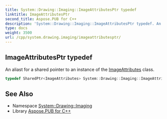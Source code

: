 ```yaml
---
title: System::Drawing::Imaging::ImageAttributesPtr typedef
linktitle: ImageAttributesPtr
second_title: Aspose.PUB for C++
description: 'System::Drawing::Imaging::ImageAttributesPtr typedef. An aliast for a shared pointer to an instance of the ImageAttributes class in C++.'
type: docs
weight: 3500
url: /cpp/system.drawing.imaging/imageattributesptr/
---
```

## ImageAttributesPtr typedef


An aliast for a shared pointer to an instance of the [ImageAttributes](../imageattributes/) class.

```cpp
typedef SharedPtr<ImageAttributes> System::Drawing::Imaging::ImageAttributesPtr
```

## See Also

* Namespace [System::Drawing::Imaging](../)
* Library [Aspose.PUB for C++](../../)
